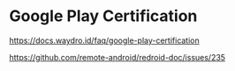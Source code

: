 # Google Play Certification
https://docs.waydro.id/faq/google-play-certification

https://github.com/remote-android/redroid-doc/issues/235
